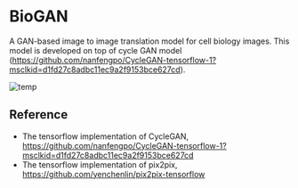 <!-- <img src='imgs/horse2zebra.gif' align="right" width=384> 

<br><br><br>
-->
# BioGAN

A GAN-based image to image translation model for cell biology images. This model is developed on top of cycle GAN model (https://github.com/nanfengpo/CycleGAN-tensorflow-1?msclkid=d1fd27c8adbc11ec9a2f9153bce627cd).

![temp](https://user-images.githubusercontent.com/45915632/165368288-4709d491-66f6-4b04-81de-b5d0c530f421.png)


## Reference
- The tensorflow implementation of CycleGAN, https://github.com/nanfengpo/CycleGAN-tensorflow-1?msclkid=d1fd27c8adbc11ec9a2f9153bce627cd
- The tensorflow implementation of pix2pix, https://github.com/yenchenlin/pix2pix-tensorflow
